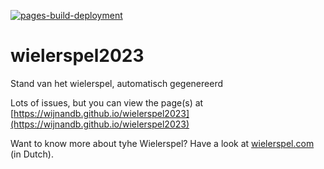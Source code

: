 [![pages-build-deployment](https://github.com/wijnandb/wielerspel2023/actions/workflows/pages/pages-build-deployment/badge.svg)](https://github.com/wijnandb/wielerspel2023/actions/workflows/pages/pages-build-deployment)

# wielerspel2023
Stand van het wielerspel, automatisch gegenereerd


Lots of issues, but you can view the page(s) at [https://wijnandb.github.io/wielerspel2023](https://wijnandb.github.io/wielerspel2023)

Want to know more about tyhe Wielerspel? Have a look at [wielerspel.com](https://wielerspel.com) (in Dutch).
